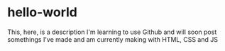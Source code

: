 # hello-world
This, here, is a description
I'm learning to use Github and will soon post somethings I've made and am currently making with HTML, CSS and JS
